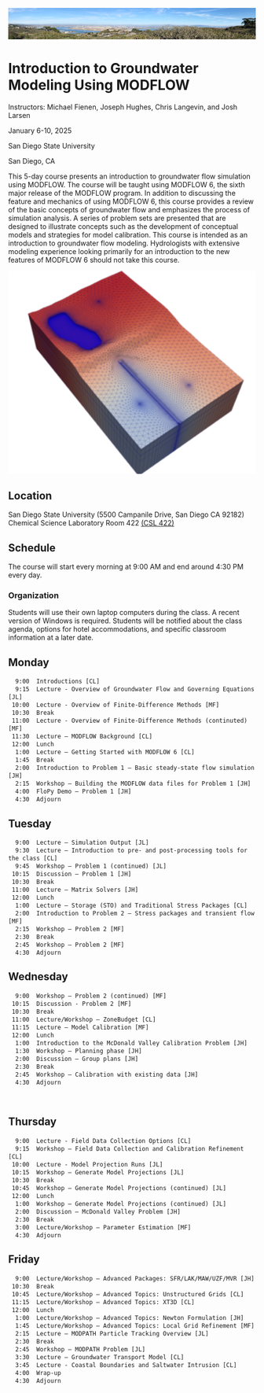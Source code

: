 ![alt](images/town.png)

# Introduction to Groundwater Modeling Using MODFLOW

Instructors: Michael Fienen, Joseph Hughes, Chris Langevin, and Josh Larsen

January 6-10, 2025

San Diego State University

San Diego, CA

This 5-day course presents an introduction to groundwater flow simulation using MODFLOW.  The course will be taught using MODFLOW 6, the sixth major release of the MODFLOW program.  In addition to discussing the feature and mechanics of using MODFLOW 6, this course provides a review of the basic concepts of groundwater flow and emphasizes the process of simulation analysis.  A series of problem sets are presented that are designed to illustrate concepts such as the development of conceptual models and strategies for model calibration.  This course is intended as an introduction to groundwater flow modeling.  Hydrologists with extensive modeling experience looking primarily for an introduction to the new features of MODFLOW 6 should not take this course.

![alt](images/grid.png)

## Location
San Diego State University (5500 Campanile Drive, San Diego CA 92182)
Chemical Science Laboratory Room 422 [(CSL 422)](https://map.concept3d.com/?id=801#!ct/16202,16203,16235,16236,16748,17005,17006,12160,68621,68622?m/147070?s/)

## Schedule
The course will start every morning at 9:00 AM and end around 4:30 PM every day.

### Organization
Students will use their own laptop computers during the class.  A recent version of Windows is required.  Students will be notified about the class agenda, options for hotel accommodations, and specific classroom information at a later date.

## Monday
```
  9:00  Introductions [CL]
  9:15  Lecture - Overview of Groundwater Flow and Governing Equations [JL]
 10:00  Lecture - Overview of Finite-Difference Methods [MF]
 10:30  Break
 11:00  Lecture - Overview of Finite-Difference Methods (continuted) [MF]
 11:30  Lecture – MODFLOW Background [CL]
 12:00  Lunch
  1:00  Lecture – Getting Started with MODFLOW 6 [CL]
  1:45  Break
  2:00  Introduction to Problem 1 – Basic steady-state flow simulation [JH]
  2:15  Workshop – Building the MODFLOW data files for Problem 1 [JH]
  4:00  FloPy Demo – Problem 1 [JH]
  4:30  Adjourn
```

## Tuesday
```
  9:00  Lecture – Simulation Output [JL]
  9:30  Lecture – Introduction to pre- and post-processing tools for the class [CL]
  9:45  Workshop – Problem 1 (continued) [JL]
 10:15  Discussion – Problem 1 [JH]
 10:30  Break
 11:00  Lecture – Matrix Solvers [JH]
 12:00  Lunch
  1:00  Lecture – Storage (STO) and Traditional Stress Packages [CL]
  2:00  Introduction to Problem 2 – Stress packages and transient flow [MF]
  2:15  Workshop – Problem 2 [MF]
  2:30  Break
  2:45  Workshop – Problem 2 [MF]
  4:30  Adjourn
```

## Wednesday
```
  9:00  Workshop – Problem 2 (continued) [MF]
 10:15  Discussion - Problem 2 [MF]
 10:30  Break
 11:00  Lecture/Workshop – ZoneBudget [CL]
 11:15  Lecture – Model Calibration [MF]
 12:00  Lunch
  1:00  Introduction to the McDonald Valley Calibration Problem [JH]
  1:30  Workshop – Planning phase [JH]
  2:00  Discussion – Group plans [JH]
  2:30  Break
  2:45  Workshop – Calibration with existing data [JH]
  4:30  Adjourn
```
 
## Thursday
```
  9:00  Lecture - Field Data Collection Options [CL]
  9:15  Workshop – Field Data Collection and Calibration Refinement [CL]
 10:00  Lecture - Model Projection Runs [JL]
 10:15  Workshop – Generate Model Projections [JL]
 10:30  Break
 10:45  Workshop – Generate Model Projections (continued) [JL]
 12:00  Lunch
  1:00  Workshop – Generate Model Projections (continued) [JL]
  2:00  Discussion – McDonald Valley Problem [JH]
  2:30  Break
  3:00  Lecture/Workshop – Parameter Estimation [MF]
  4:30  Adjourn
```

## Friday
```
  9:00  Lecture/Workshop – Advanced Packages: SFR/LAK/MAW/UZF/MVR [JH]
 10:30  Break
 10:45  Lecture/Workshop – Advanced Topics: Unstructured Grids [CL]
 11:15  Lecture/Workshop – Advanced Topics: XT3D [CL]
 12:00  Lunch
  1:00  Lecture/Workshop – Advanced Topics: Newton Formulation [JH]
  1:45  Lecture/Workshop – Advanced Topics: Local Grid Refinement [MF]
  2:15  Lecture – MODPATH Particle Tracking Overview [JL]
  2:30  Break
  2:45  Workshop – MODPATH Problem [JL]
  3:30  Lecture – Groundwater Transport Model [CL]
  3:45  Lecture - Coastal Boundaries and Saltwater Intrusion [CL]
  4:00  Wrap-up
  4:30  Adjourn
```
